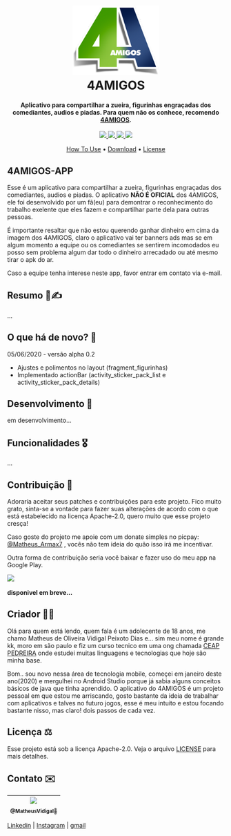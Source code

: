 <h1 align="center">
  <br>
   <a href="https://www.youtube.com/channel/UCYM04a9yva0wMQ7bPlii4rg">
    <img src="images/b_logo_4_amigos.png" width="200">
  </a>
  <br>
  4AMIGOS
  <br>
</h1>
<h4 align="center">Aplicativo para compartilhar a zueira, figurinhas engraçadas dos comediantes, audios e piadas. Para quem não os conhece, recomendo <a href="https://www.youtube.com/channel/UCYM04a9yva0wMQ7bPlii4rg" target="_blank">4AMIGOS</a>.</h4>
<p align="center">
  <a href="">
    <img src="https://img.shields.io/badge/platform-Android-lightgrey">
  </a>
  <a href="">
    <img src="https://img.shields.io/badge/vers%C3%A3o-alpha%200.2-green">
  </a>
  <a href="">
    <img src="https://img.shields.io/badge/app-no%20published-red">
  </a>
  <a href="https://picpay.me/Matheus_Armax7">
    <img src="https://img.shields.io/badge/$-donate-ff69b4.svg?maxAge=2592000&amp;style=flat">
  </a>
</p>
<p align="center">
  <a href="">How To Use</a> •
  <a href="">Download</a> •
  <a href="https://github.com/Armax7/4AMIGOS-app/blob/master/LICENSE">License</a>
</p>

## 4AMIGOS-APP
Esse é um aplicativo para compartilhar a zueira, figurinhas engraçadas dos comediantes, audios e piadas.
O aplicativo **NÃO É OFICIAL** dos 4AMIGOS, ele foi desenvolvido por um fã(eu) para demontrar o reconhecimento do trabalho exelente que eles fazem e compartilhar parte dela para outras pessoas.

É importante resaltar que não estou querendo ganhar dinheiro em cima da imagem dos 4AMIGOS, claro o aplicativo vai ter banners ads mas se em algum momento a equipe ou os comediantes se sentirem incomodados eu posso sem problema algum dar todo o dinheiro arrecadado ou até mesmo tirar o apk do ar.

Caso a equipe tenha interese neste app, favor entrar em contato via e-mail.

## Resumo 📃✍️
...

## O que há de novo? 🤔
05/06/2020 - versão alpha 0.2
- Ajustes e polimentos no layout (fragment_figurinhas)
- Implementado actionBar (activity_sticker_pack_list e activity_sticker_pack_details)

## Desenvolvimento 🔨
em desenvolvimento...

## Funcionalidades 🎖️
...

## Contribuição 💭
Adoraría aceitar seus patches e contribuições para este projeto. Fico muito grato, sinta-se a vontade para fazer suas alterações de acordo com o que está estabelecido na licença Apache-2.0, quero muito que esse projeto cresça!

Caso goste do projeto me apoie com um donate simples no picpay: <a href="https://picpay.me/Matheus_Armax7">@Matheus_Armax7</a> , vocês não tem ideia do quão isso irá me incentivar. 

Outra forma de contribuição seria você baixar e fazer uso do meu app na Google Play.

<a href="">
	<img src="https://user-images.githubusercontent.com/52816125/81919299-0d682a80-95ae-11ea-9616-29ef04d36769.png" width="160">
</a>

**disponivel em breve...**

## Criador 👨‍💻
Olá para quem está lendo, quem fala é um adolecente de 18 anos, me chamo Matheus de Oliveira Vidigal Peixoto Dias e... sim meu nome é grande kk, moro em são paulo e fiz um curso tecnico em uma ong chamada [CEAP PEDREIRA](https://pedreira.org/) onde estudei muitas linguagens e tecnologias que hoje são minha base. 

Bom.. sou novo nessa área de tecnologia mobile, começei em janeiro deste ano(2020) e mergulhei no Android Studio porque já sabia alguns conceitos básicos de java que tinha aprendido. O aplicativo do 4AMIGOS é um projeto pessoal em que estou me arriscando, gosto bastante da ideia de trabalhar com aplicativos e talves no futuro jogos, esse é meu intuito e estou focando bastante nisso, mas claro! dois passos de cada vez.

## Licença ⚖️
Esse projeto está sob a licença Apache-2.0. Veja o arquivo [LICENSE](https://github.com/Armax7/4AMIGOS-app/blob/master/LICENSE) para mais detalhes.

## Contato ✉️
| [<img src="https://user-images.githubusercontent.com/52816125/81789587-93b33c80-94da-11ea-8c9a-413824e6424e.jpg" width=115><br><sub>@MatheusVidigal🦊</sub>](https://github.com/Armax7) |
| :---: |

[Linkedin](https://www.linkedin.com/in/matheus-vidigal-armax7/) |
[Instagram](https://www.instagram.com/matheus_armax7/) |
[gmail](https://mail.google.com/mail/u/1/#inbox?compose=GTvVlcSGLCKpKJfwPsKKqzXBplKkGtCLvCQcFWdWxCxQFfkHzzjVkgzrMFPBgKBmWFHvrjrCsMqSH)